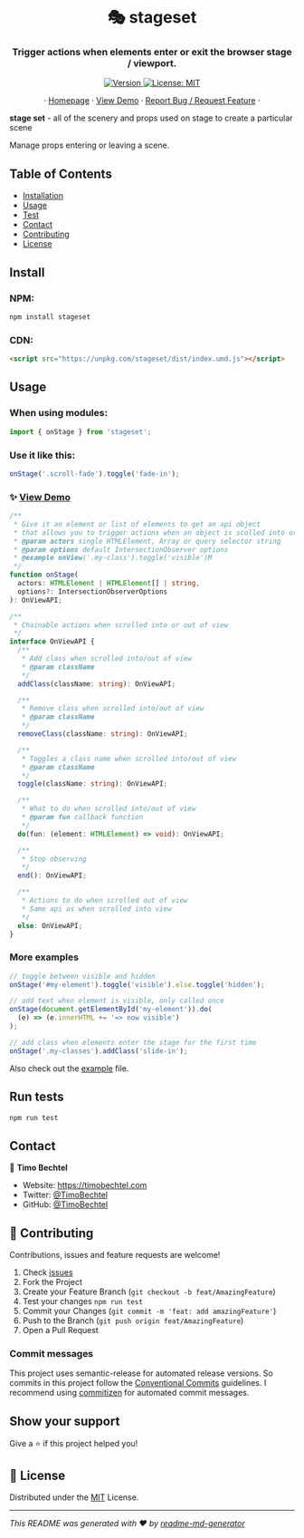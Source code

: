 <h1 align="center">🎭 stageset</h1>
<h3 align="center">Trigger actions when elements enter or exit the browser stage / viewport.</h3>
<p align="center">
  <a href="https://www.npmjs.com/package/stageset" target="_blank">
    <img alt="Version" src="https://img.shields.io/npm/v/stageset.svg">
  </a>
  <a href="https://github.com/TimoBechtel/stageset/blob/master/LICENSE" target="_blank">
    <img alt="License: MIT" src="https://img.shields.io/github/license/TimoBechtel/stageset" />
  </a>
</p>
<p align="center">
  ·
  <a href="https://github.com/TimoBechtel/stageset#readme">Homepage</a>
  ·
  <a href="https://timobechtel.github.io/stageset">View Demo</a>
  ·
  <a href="https://github.com/TimoBechtel/stageset/issues">Report Bug / Request Feature</a>
  ·
</p>

**stage set** - all of the scenery and props used on stage to create a particular scene

Manage props entering or leaving a scene.

## Table of Contents

- [Installation](#Install)
- [Usage](#usage)
- [Test](#run-tests)
- [Contact](#contact)
- [Contributing](#Contributing)
- [License](#license)

## Install

### NPM:

```sh
npm install stageset
```

### CDN:

```html
<script src="https://unpkg.com/stageset/dist/index.umd.js"></script>
```

## Usage

### When using modules:

```javascript
import { onStage } from 'stageset';
```

### Use it like this:

```javascript
onStage('.scroll-fade').toggle('fade-in');
```

### ✨ <a href="https://timobechtel.github.io/oh-snack">View Demo</a>

```typescript
/**
 * Give it an element or list of elements to get an api object
 * that allows you to trigger actions when an object is scolled into or out of view.
 * @param actors single HTMLElement, Array or query selector string
 * @param options default IntersectionObserver options
 * @example onView('.my-class').toggle('visible')M
 */
function onStage(
  actors: HTMLElement | HTMLElement[] | string,
  options?: IntersectionObserverOptions
): OnViewAPI;

/**
 * Chainable actions when scrolled into or out of view
 */
interface OnViewAPI {
  /**
   * Add class when scrolled into/out of view
   * @param className
   */
  addClass(className: string): OnViewAPI;

  /**
   * Remove class when scrolled into/out of view
   * @param className
   */
  removeClass(className: string): OnViewAPI;

  /**
   * Toggles a class name when scrolled into/out of view
   * @param className
   */
  toggle(className: string): OnViewAPI;

  /**
   * What to do when scrolled into/out of view
   * @param fun callback function
   */
  do(fun: (element: HTMLElement) => void): OnViewAPI;

  /**
   * Stop observing
   */
  end(): OnViewAPI;

  /**
   * Actions to do when scrolled out of view
   * Same api as when scrolled into view
   */
  else: OnViewAPI;
}
```

### More examples

```javascript
// toggle between visible and hidden
onStage('#my-element').toggle('visible').else.toggle('hidden');

// add text when element is visible, only called once
onStage(document.getElementById('my-element')).do(
  (e) => (e.innerHTML += '=> now visible')
);

// add class when elements enter the stage for the first time
onStage('.my-classes').addClass('slide-in');
```

Also check out the [example](https://github.com/TimoBechtel/stageset/blob/master/example/index.html) file.

## Run tests

```sh
npm run test
```

## Contact

👤 **Timo Bechtel**

- Website: https://timobechtel.com
- Twitter: [@TimoBechtel](https://twitter.com/TimoBechtel)
- GitHub: [@TimoBechtel](https://github.com/TimoBechtel)

## 🤝 Contributing

Contributions, issues and feature requests are welcome!<br />

1. Check [issues](https://github.com/TimoBechtel/stageset/issues)
1. Fork the Project
1. Create your Feature Branch (`git checkout -b feat/AmazingFeature`)
1. Test your changes `npm run test`
1. Commit your Changes (`git commit -m 'feat: add amazingFeature'`)
1. Push to the Branch (`git push origin feat/AmazingFeature`)
1. Open a Pull Request

### Commit messages

This project uses semantic-release for automated release versions. So commits in this project follow the [Conventional Commits](https://www.conventionalcommits.org/en/v1.0.0-beta.2/) guidelines. I recommend using [commitizen](https://github.com/commitizen/cz-cli) for automated commit messages.

## Show your support

Give a ⭐️ if this project helped you!

## 📝 License

Distributed under the [MIT](https://github.com/TimoBechtel/stageset/blob/master/LICENSE) License.

---

_This README was generated with ❤️ by [readme-md-generator](https://github.com/kefranabg/readme-md-generator)_
